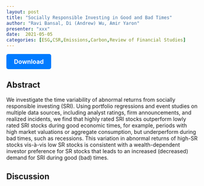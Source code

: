 ```yaml
---
layout: post
title: "Socially Responsible Investing in Good and Bad Times"
author: "Ravi Bansal, Di (Andrew) Wu, Amir Yaron"
presenter: "xxx"
date:  2021-05-05
categories: [ESG,CSR,Emissions,Carbon,Review of Financial Studies]
---
```



<p>
  <a href="https://deliverypdf.ssrn.com/delivery.php?ID=216101117006074031117080092069018110098038084081067053124015103078091125068124004124122053005059029127010082022122085081081112062000046006093026093069010074093125089000066082065071105031004021122023027085119011006005086005091078027106007019109017123069&EXT=pdf&INDEX=TRUE" class="button">
    Download
  </a>
</p>

<style>
  .button {
    display: inline-block;
    padding: 10px 20px;
    background-color: #007bff;
    color: #fff;
    text-decoration: none;
    border-radius: 5px;
    font-size: 16px;
    font-weight: bold;
  }
</style>

## Abstract
We investigate the time variability of abnormal returns from socially responsible investing (SRI). Using portfolio regressions and event studies on multiple data sources, including analyst ratings, firm announcements, and realized incidents, we find that highly rated SRI stocks outperform lowly rated SRI stocks during good economic times, for example, periods with high market valuations or aggregate consumption, but underperform during bad times, such as recessions. This variation in abnormal returns of high-SR stocks vis-à-vis low SR stocks is consistent with a wealth-dependent investor preference for SR stocks that leads to an increased (decreased) demand for SRI during good (bad) times.
## Discussion
